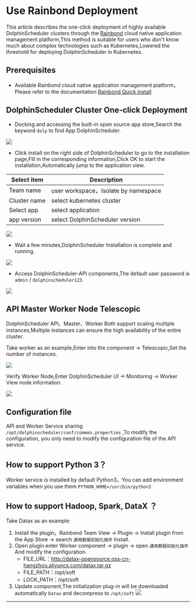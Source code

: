 # Use Rainbond Deployment

This article describes the one-click deployment of highly available DolphinScheduler clusters through the [Rainbond](https://www.rainbond.com/) cloud native application management platform,This method is suitable for users who don't know much about complex technologies such as Kubernetes,Lowered the threshold for deploying DolphinScheduler in Kubernetes.

## Prerequisites

* Available Rainbond cloud native application management platform，Please refer to the documentation [Rainbond Quick install](https://www.rainbond.com/docs/quick-start/quick-install)

## DolphinScheduler Cluster One-click Deployment 

* Docking and accessing the built-in open source app store,Search the keyword `dolp` to find App DolphinScheduler.

![](https://static.goodrain.com/wechat/dolphinscheduler/1.png)

* Click install on the right side of DolphinScheduler to go to the installation page,Fill in the corresponding information,Click OK to start the installation,Automatically jump to the application view.

| Select item  | Description                          |
| ------------ | ------------------------------------ |
| Team name    | user workspace，Isolate by namespace |
| Cluster name | select kubernetes cluster            |
| Select app   | select application                   |
| app version  | select DolphinScheduler version      |

![](https://static.goodrain.com/wechat/dolphinscheduler/2.png)

* Wait a few minutes,DolphinScheduler Installation is complete and running.

![](https://static.goodrain.com/wechat/dolphinscheduler/3.png)

* Access DolphinScheduler-API components,The default user password is `admin` / `dolphinscheduler123`.

![](https://static.goodrain.com/wechat/dolphinscheduler/4.png)

## API Master Worker Node Telescopic

DolphinScheduler API、Master、Worker Both support scaling multiple instances,Multiple instances can ensure the high availability of the entire cluster.

Take worker as an example,Enter into the component -> Telescopic,Set the number of instances.

![](https://static.goodrain.com/wechat/dolphinscheduler/5.png)

Verify Worker Node,Enter DolphinScheduler UI -> Monitoring -> Worker View node information.

![](https://static.goodrain.com/wechat/dolphinscheduler/6.png)

## Configuration file

API and Worker Service sharing `/opt/dolphinscheduler/conf/common.properties` ,To modify the configuration, you only need to modify the configuration file of the API service.

## How to support Python 3？

Worker service is installed by default Python3，You can add environment variables when you use them `PYTHON_HOME=/usr/bin/python3`

## How to support Hadoop, Spark, DataX ？

Take Datax as an example:

1. Install the plugin。Rainbond Team View -> Plugin -> Install plugin from the App Store -> search `通用数据初始化插件` Install.
2. Open plugin.enter Worker component -> plugin -> open `通用数据初始化插件` And modify the configuration.
   * FILE_URL：http://datax-opensource.oss-cn-hangzhou.aliyuncs.com/datax.tar.gz
   * FILE_PATH：/opt/soft
   * LOCK_PATH：/opt/soft
3. Update component,The initialization plug-in will be downloaded automatically `Datax` and decompress to `/opt/soft`
![](https://static.goodrain.com/wechat/dolphinscheduler/7.png)
---




